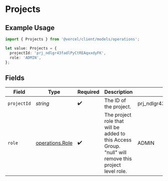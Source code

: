# Projects

## Example Usage

```typescript
import { Projects } from '@vercel/client/models/operations';

let value: Projects = {
  projectId: 'prj_ndlgr43fadlPyCtREAqxxdyFK',
  role: 'ADMIN',
};
```

## Fields

| Field       | Type                                               | Required           | Description                                                                                             | Example                       |
| ----------- | -------------------------------------------------- | ------------------ | ------------------------------------------------------------------------------------------------------- | ----------------------------- |
| `projectId` | _string_                                           | :heavy_check_mark: | The ID of the project.                                                                                  | prj_ndlgr43fadlPyCtREAqxxdyFK |
| `role`      | [operations.Role](../../models/operations/role.md) | :heavy_check_mark: | The project role that will be added to this Access Group. \"null\" will remove this project level role. | ADMIN                         |
